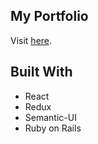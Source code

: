 ## My Portfolio

Visit [here](http://www.dianajyoo.site).

## Built With

* React
* Redux
* Semantic-UI
* Ruby on Rails

